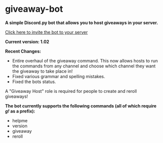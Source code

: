 # giveaway-bot

__A simple Discord.py bot that allows you to host giveaways in your server.__

[Click here to invite the bot to your server](https://discord.com/api/oauth2/authorize?client_id=812389633144913970&permissions=8&scope=bot)
<br>

**Current version: 1.02**

**Recent Changes:**
* Entire overhaul of the giveaway command.  This now allows hosts to run the commands from any channel and choose which channel they want the giveaway to take place in!
* Fixed various grammar and spelling mistakes.
* Fixed the bots status.

A "Giveaway Host" role is required for people to create and reroll giveaways!

__The bot currently supports the following commands (all of which require *g!* as a prefix):__
- helpme
- version
- giveaway
- reroll
